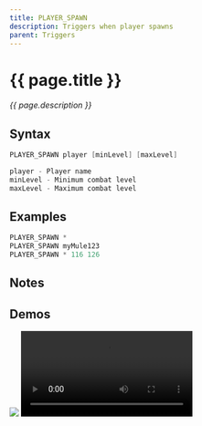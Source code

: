 ```yaml
---
title: PLAYER_SPAWN
description: Triggers when player spawns
parent: Triggers
---
```


# {{ page.title }}

_{{ page.description }}_

## Syntax

```java
PLAYER_SPAWN player [minLevel] [maxLevel] 

player - Player name
minLevel - Minimum combat level
maxLevel - Maximum combat level
```

## Examples

```java
PLAYER_SPAWN *
PLAYER_SPAWN myMule123
PLAYER_SPAWN * 116 126
```

## Notes


## Demos

![](https://1.imgur.com/r9HCGZe.gif)
![](https://i.imgur.com/IlYMD5W.mp4)

